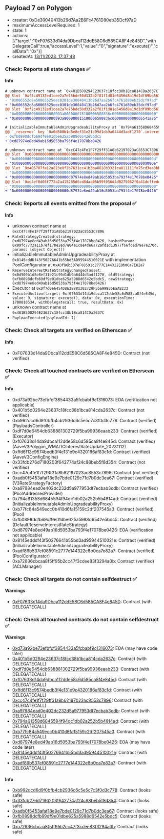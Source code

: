 ## Payload 7 on Polygon

- creator: 0xDe30040413b26d7Aa2B6Fc4761D80eb35Dcf97aD
- maximumAccessLevelRequired: 1
- state: 1
- actions: [{"target":"0xF07633d14da9Dbca112ddE58C6d585CA8F4e845D","withDelegateCall":true,"accessLevel":1,"value":"0","signature":"execute()","callData":"0x"}]
- createdAt: [13/11/2023, 17:37:48](https://polygonscan.com/tx/0x5697572c01d65ebe5490db0585dfff37c699d430da281313fbdc394a97df3abe)

### Check: Reports all state changes :white_check_mark:

#### Info


```diff
# unknown contract name at `0x401B5D0294E23637c18fcc38b1Bca814CDa2637C`
@@ Slot `0xf2c49132ed1cee2a7e75bde50d332a2f81f1d01e5456d8a19d1df09bd561dbd2` @@
- "0x006552c8a50065525eec0201de30040413b26d7aa2b6fc4761d80eb35dcf97ad"
+ "0x006552c8a50065525eec0301de30040413b26d7aa2b6fc4761d80eb35dcf97ad"
@@ Slot `0xf2c49132ed1cee2a7e75bde50d332a2f81f1d01e5456d8a19d1df09bd561dbd3` @@
- "0x000000000000000000093a800000015180006580836c00000000000000000000"
+ "0x000000000000000000093a800000015180006580836c00000000000065541a26"
```

```diff
# InitializableImmutableAdminUpgradeabilityProxy at `0x794a61358D6845594F94dc1DB02A252b5b4814aD` with implementation Pool at `0xb77fc84a549ecc0b410d6fa15159C2df207545a3`
@@ `_reserves` key `0x0d500b1d8e8ef31e21c99d1db9a6444d3adf1270`.interestRateStrategyAddress @@
- 0xfb0898dcfb69df9e01dbe625a5988d6542e5bdc5
+ 0xd87974e8ed49ab16d5053ba793f4e17078be0426

```

```diff
# unknown contract name at `0xcC47c4Fe1F7f29ff31A8b62197023aC8553C7896`
@@ Slot `0x0000000000000000000000000000000000000000000000000000000000000002` @@
- "0x000000000000000000000000000000000000000000000000000000000000000d"
+ "0x000000000000000000000000000000000000000000000000000000000000000e"
@@ Slot `0x405787fa12a823e0f2b7631cc41b3ba8828b3321ca811111fa75cd3aa3bb5adb` @@
- "0x0000000000000000000000000000000000000000000000000000000000000000"
+ "0x000000000000000000000000d87974e8ed49ab16d5053ba793f4e17078be0426"
@@ Slot `0xc4ef8d05f772a2a415285d6cd8daa05b99f056d4d8275082f0a41dcffede1431` @@
- "0x0000000000000000000000000000000000000000000000000000000000000000"
+ "0x000000000000000000000000d87974e8ed49ab16d5053ba793f4e17078be0426"
```


### Check: Reports all events emitted from the proposal :white_check_mark:

#### Info

- unknown contract name at `0xcC47c4Fe1F7f29ff31A8b62197023aC8553C7896`
- `RateStrategyCreated(strategy: 0xd87974e8ed49ab16d5053ba793f4e17078be0426, hashedParam: 0x09fc7773a11b7ef170e2ed7e04a1c8e4de6a72afd1d13977f66fced79e7e270d, params: [object Object])`
- InitializableImmutableAdminUpgradeabilityProxy at `0x8145eddDf43f50276641b55bd3AD95944510021E` with implementation PoolConfigurator at `0xADf86b537eF08591c2777E144322E8b0Ca7E82a7`
- `ReserveInterestRateStrategyChanged(asset: 0x0d500b1d8e8ef31e21c99d1db9a6444d3adf1270, oldStrategy: 0xfb0898dcfb69df9e01dbe625a5988d6542e5bdc5, newStrategy: 0xd87974e8ed49ab16d5053ba793f4e17078be0426)`
- Executor at `0xDf7d0e6454DB638881302729F5ba99936EaAB233`
- `ExecutedAction(target: 0xf07633d14da9dbca112dde58c6d585ca8f4e845d, value: 0, signature: execute(), data: 0x, executionTime: 1700010534, withDelegatecall: true, resultData: 0x)`
- unknown contract name at `0x401B5D0294E23637c18fcc38b1Bca814CDa2637C`
- `PayloadExecuted(payloadId: 7)`

### Check: Check all targets are verified on Etherscan :white_check_mark:

#### Info

- 0xF07633d14da9Dbca112ddE58C6d585CA8F4e845D: Contract (not verified)

### Check: Check all touched contracts are verified on Etherscan :white_check_mark:

#### Info

- 0xd73a92be73efbfcf3854433a5fcbabf9c1316073: EOA (verification not applicable)
- 0x401b5d0294e23637c18fcc38b1bca814cda2637c: Contract (not verified)
- 0xb962dcd6d9f0bfb4cb2936c6c5e5c7c3f0d3c778: Contract (verified) (PayloadsController)
- 0xdf7d0e6454db638881302729f5ba99936eaab233: Contract (verified) (Executor)
- 0xf07633d14da9dbca112dde58c6d585ca8f4e845d: Contract (verified) (AaveV3Polygon_WMATICInterestRateUpdate_20231112)
- 0xffd6f13c9574bedb3f4e131e9c4320186af83c1d: Contract (verified) (AaveV3ConfigEngine)
- 0x33fdb276d7180203f642774af24c88beb5f8d354: Contract (not verified)
- 0xcc47c4fe1f7f29ff31a8b62197023ac8553c7896: Contract (not verified)
- 0xadb0f5453afaf18e9e7bde0129c71d7b0dc3ea67: Contract (verified) (V3RateStrategyFactory)
- 0xa97684ead0e402dc232d5a977953df7ecbab3cdb: Contract (verified) (PoolAddressesProvider)
- 0x794a61358d6845594f94dc1db02a252b5b4814ad: Contract (verified) (InitializableImmutableAdminUpgradeabilityProxy)
- 0xb77fc84a549ecc0b410d6fa15159c2df207545a3: Contract (verified) (Pool)
- 0xfb0898dcfb69df9e01dbe625a5988d6542e5bdc5: Contract (verified) (DefaultReserveInterestRateStrategy)
- 0xd87974e8ed49ab16d5053ba793f4e17078be0426: EOA (verification not applicable)
- 0x8145edddf43f50276641b55bd3ad95944510021e: Contract (verified) (InitializableImmutableAdminUpgradeabilityProxy)
- 0xadf86b537ef08591c2777e144322e8b0ca7e82a7: Contract (verified) (PoolConfigurator)
- 0xa72636cbcaa8f5ff95b2cc47f3cdee83f3294a0b: Contract (verified) (ACLManager)

### Check: Check all targets do not contain selfdestruct :white_check_mark:

#### Warnings

- [0xF07633d14da9Dbca112ddE58C6d585CA8F4e845D](https://polygonscan.com/address/0xF07633d14da9Dbca112ddE58C6d585CA8F4e845D): Contract (with DELEGATECALL)

### Check: Check all touched contracts do not contain selfdestruct :white_check_mark:

#### Warnings

- [0xd73a92be73efbfcf3854433a5fcbabf9c1316073](https://polygonscan.com/address/0xd73a92be73efbfcf3854433a5fcbabf9c1316073): EOA (may have code later)
- [0x401b5d0294e23637c18fcc38b1bca814cda2637c](https://polygonscan.com/address/0x401b5d0294e23637c18fcc38b1bca814cda2637c): Contract (with DELEGATECALL)
- [0xdf7d0e6454db638881302729f5ba99936eaab233](https://polygonscan.com/address/0xdf7d0e6454db638881302729f5ba99936eaab233): Contract (with DELEGATECALL)
- [0xf07633d14da9dbca112dde58c6d585ca8f4e845d](https://polygonscan.com/address/0xf07633d14da9dbca112dde58c6d585ca8f4e845d): Contract (with DELEGATECALL)
- [0xffd6f13c9574bedb3f4e131e9c4320186af83c1d](https://polygonscan.com/address/0xffd6f13c9574bedb3f4e131e9c4320186af83c1d): Contract (with DELEGATECALL)
- [0xcc47c4fe1f7f29ff31a8b62197023ac8553c7896](https://polygonscan.com/address/0xcc47c4fe1f7f29ff31a8b62197023ac8553c7896): Contract (with DELEGATECALL)
- [0xa97684ead0e402dc232d5a977953df7ecbab3cdb](https://polygonscan.com/address/0xa97684ead0e402dc232d5a977953df7ecbab3cdb): Contract (with DELEGATECALL)
- [0x794a61358d6845594f94dc1db02a252b5b4814ad](https://polygonscan.com/address/0x794a61358d6845594f94dc1db02a252b5b4814ad): Contract (with DELEGATECALL)
- [0xb77fc84a549ecc0b410d6fa15159c2df207545a3](https://polygonscan.com/address/0xb77fc84a549ecc0b410d6fa15159c2df207545a3): Contract (with DELEGATECALL)
- [0xd87974e8ed49ab16d5053ba793f4e17078be0426](https://polygonscan.com/address/0xd87974e8ed49ab16d5053ba793f4e17078be0426): EOA (may have code later)
- [0x8145edddf43f50276641b55bd3ad95944510021e](https://polygonscan.com/address/0x8145edddf43f50276641b55bd3ad95944510021e): Contract (with DELEGATECALL)
- [0xadf86b537ef08591c2777e144322e8b0ca7e82a7](https://polygonscan.com/address/0xadf86b537ef08591c2777e144322e8b0ca7e82a7): Contract (with DELEGATECALL)

#### Info

- [0xb962dcd6d9f0bfb4cb2936c6c5e5c7c3f0d3c778](https://polygonscan.com/address/0xb962dcd6d9f0bfb4cb2936c6c5e5c7c3f0d3c778): Contract (looks safe)
- [0x33fdb276d7180203f642774af24c88beb5f8d354](https://polygonscan.com/address/0x33fdb276d7180203f642774af24c88beb5f8d354): Contract (looks safe)
- [0xadb0f5453afaf18e9e7bde0129c71d7b0dc3ea67](https://polygonscan.com/address/0xadb0f5453afaf18e9e7bde0129c71d7b0dc3ea67): Contract (looks safe)
- [0xfb0898dcfb69df9e01dbe625a5988d6542e5bdc5](https://polygonscan.com/address/0xfb0898dcfb69df9e01dbe625a5988d6542e5bdc5): Contract (looks safe)
- [0xa72636cbcaa8f5ff95b2cc47f3cdee83f3294a0b](https://polygonscan.com/address/0xa72636cbcaa8f5ff95b2cc47f3cdee83f3294a0b): Contract (looks safe)

